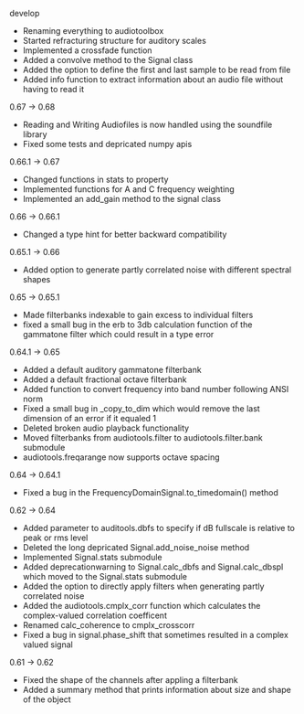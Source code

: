
develop
 - Renaming everything to audiotoolbox
 - Started refracturing structure for auditory scales
 - Implemented a crossfade function
 - Added a convolve method to the Signal class
 - Added the option to define the first and last sample to be read from file
 - Added info function to extract information about an audio file without having to read it

0.67 -> 0.68
 - Reading and Writing Audiofiles is now handled using the soundfile library
 - Fixed some tests and depricated numpy apis

0.66.1 -> 0.67
 - Changed functions in stats to property
 - Implemented functions for A and C frequency weighting
 - Implemented an add_gain method to the signal class

0.66 -> 0.66.1
 - Changed a type hint for better backward compatibility

0.65.1 -> 0.66
 - Added option to generate partly correlated noise with different spectral shapes

0.65 -> 0.65.1
 - Made filterbanks indexable to gain excess to individual filters
 - fixed a small bug in the erb to 3db calculation function of the gammatone
   filter which could result in a type error

0.64.1 -> 0.65
 - Added a default auditory gammatone filterbank
 - Added a default fractional octave filterbank
 - Added function to convert frequency into band number following ANSI norm
 - Fixed a small bug in _copy_to_dim which would remove the last dimension of an error if it equaled 1
 - Deleted broken audio playback functionality
 - Moved filterbanks from audiotools.filter to audiotools.filter.bank submodule
 - audiotools.freqarange now supports octave spacing

0.64 -> 0.64.1
 - Fixed a bug in the FrequencyDomainSignal.to_timedomain() method

0.62 -> 0.64
 - Added parameter to auditools.dbfs to specify if dB fullscale is relative to peak or rms level
 - Deleted the long depricated Signal.add_noise_noise method
 - Implemented Signal.stats submodule
 - Added deprecationwarning to Signal.calc_dbfs and Signal.calc_dbspl which
   moved to the Signal.stats submodule
 - Added the option to directly  apply filters when generating partly correlated noise
 - Added the audiotools.cmplx_corr function which calculates the
   complex-valued correlation coefficent
 - Renamed calc_coherence to cmplx_crosscorr
 - Fixed a bug in signal.phase_shift that sometimes resulted in a complex valued signal

0.61 -> 0.62
 - Fixed the shape of the channels after appling a filterbank
 - Added a summary method that prints information about size and shape of the object
